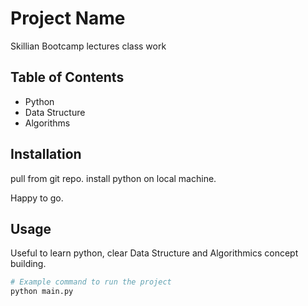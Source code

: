 # Project Name

Skillian Bootcamp lectures class work

## Table of Contents

- Python
- Data Structure
- Algorithms

## Installation

pull from git repo.
install python on local machine.

Happy to go.

## Usage

Useful to learn python, clear Data Structure and Algorithmics concept building.

```bash
# Example command to run the project
python main.py
```
